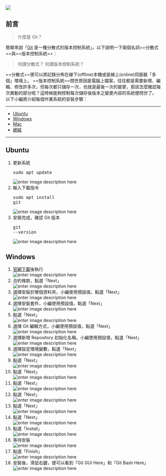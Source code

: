 <div  class="mdtable"></div>

<img  src="https://github.com/JianTodo/BloggerUsage/blob/master/0017.Git%20install/0.png?raw=true"  />

## 前言
> 什麼是 Git？

簡單來說「[Git](https://en.wikipedia.org/wiki/Git) 是一種分散式的版本控制系統」。以下說明一下兩個名詞==分散式==與==版本控制系統==：

> 何謂分散式？
何謂版本控制系統？

==分散式==便可以將記錄分佈在線下(offline)本機或是線上(online)伺服器「多個」環境上。
==版本控制系統==問世原因是電腦上檔案，往往都是需要新增、編輯、修改許多次，但每次都只儲存一次，也就是最後一次的變更，那該怎麼確認每次異動的部分呢？這時候能夠控制每次儲存後版本之變更內容的系統便問世了。
以下小編將介紹每個作業系統的安裝步驟：
<!--more-->
<hr>
<div class="headline">

 - <a href="#ubuntu">Ubuntu</a>
 - <a href="#windows">Windows</a>
 - <a href="#mac">Mac</a>
 - <a href="#總結">總結</a>
</div>
<hr>

## Ubuntu
1. 更新系統<br/><pre  class="brush:shell;">sudo apt update</pre>![enter image description here](https://github.com/JianTodo/BloggerUsage/blob/master/0017.Git%20install/Linux/1.png?raw=true)
2. 輸入下載指令<br/><pre  class="brush:shell;">sudo apt install git</pre>![enter image description here](https://github.com/JianTodo/BloggerUsage/blob/master/0017.Git%20install/Linux/2.png?raw=true)
3. 安裝完成，確認 Git 版本<pre  class="brush:shell;">git --version</pre>![enter image description here](https://github.com/JianTodo/BloggerUsage/blob/master/0017.Git%20install/Linux/3.png?raw=true)

## Windows
1. [官網下載](https://git-scm.com/download/win)後執行<br/>![enter image description here](https://github.com/JianTodo/BloggerUsage/blob/master/0017.Git%20install/Windows/1.png?raw=true)
2. 合約條款，點選「Next」<br/>![enter image description here](https://github.com/JianTodo/BloggerUsage/blob/master/0017.Git%20install/Windows/2.png?raw=true)
3. 選擇安裝於哪個資料夾，小編使用預設值，點選「Next」<br/>![enter image description here](https://github.com/JianTodo/BloggerUsage/blob/master/0017.Git%20install/Windows/3.png?raw=true)
4. 選擇安裝套件，小編使用預設值，點選「Next」<br/>![enter image description here](https://github.com/JianTodo/BloggerUsage/blob/master/0017.Git%20install/Windows/4.png?raw=true)
5. 點選「Next」<br/>![enter image description here](https://github.com/JianTodo/BloggerUsage/blob/master/0017.Git%20install/Windows/5.png?raw=true)
6. 選擇 Git 編輯方式，小編使用預設值，點選「Next」<br/>![enter image description here](https://github.com/JianTodo/BloggerUsage/blob/master/0017.Git%20install/Windows/6.png?raw=true)
7. 選擇新增 Repository 初始化名稱，小編使用預設值，點選「Next」<br/>![enter image description here](https://github.com/JianTodo/BloggerUsage/blob/master/0017.Git%20install/Windows/7.png?raw=true)
8. 選擇設定環境變數，點選「Next」<br/>![enter image description here](https://github.com/JianTodo/BloggerUsage/blob/master/0017.Git%20install/Windows/8.png?raw=true)
9. 點選「Next」<br/>![enter image description here](https://github.com/JianTodo/BloggerUsage/blob/master/0017.Git%20install/Windows/9.png?raw=true)
10. 點選「Next」<br/>![enter image description here](https://github.com/JianTodo/BloggerUsage/blob/master/0017.Git%20install/Windows/10.png?raw=true)
11. 點選「Next」<br/>![enter image description here](https://github.com/JianTodo/BloggerUsage/blob/master/0017.Git%20install/Windows/11.png?raw=true)
12. 點選「Next」<br/>![enter image description here](https://github.com/JianTodo/BloggerUsage/blob/master/0017.Git%20install/Windows/12.png?raw=true)
13. 點選「Next」<br/>![enter image description here](https://github.com/JianTodo/BloggerUsage/blob/master/0017.Git%20install/Windows/13.png?raw=true)
14. 點選「Next」<br/>![enter image description here](https://github.com/JianTodo/BloggerUsage/blob/master/0017.Git%20install/Windows/14.png?raw=true)
15. 點選「Install」<br/>![enter image description here](https://github.com/JianTodo/BloggerUsage/blob/master/0017.Git%20install/Windows/15.png?raw=true)
16. 等待安裝<br/>![enter image description here](https://github.com/JianTodo/BloggerUsage/blob/master/0017.Git%20install/Windows/16.png?raw=true)
17. 點選「Finish」<br/>![enter image description here](https://github.com/JianTodo/BloggerUsage/blob/master/0017.Git%20install/Windows/17.png?raw=true)
18. 安裝後，滑鼠右鍵，便可以看到「Git GUI Here」和「Git Bash Here」<br/>![enter image description here](https://github.com/JianTodo/BloggerUsage/blob/master/0017.Git%20install/Windows/18.png?raw=true)
